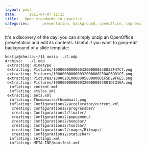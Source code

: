 ```yaml
---
layout: post
date:      2011-04-07 11:23
title:   Open standards in practice
categories:      presentation, background, openoffice, impress
---
```


It's a discovery of the day: you can simply unzip an OpenOffice presentation and edit its contents.
Useful if you want to gimp-edit background of a slide template:

    kostja@shmita:~/1$ unzip ../1.odp 
    Archive:  ../1.odp
     extracting: mimetype                
     extracting: Pictures/100000000000032000000258038F47C7.png  
     extracting: Pictures/100000000000032000000258AF6D31CF.png  
     extracting: Pictures/10000201000000580000001F5DE9F6E5.png  
     extracting: Pictures/10000000000003200000025801D1316A.png  
      inflating: content.xml             
      inflating: styles.xml              
     extracting: meta.xml                
      inflating: Thumbnails/thumbnail.png  
      inflating: Configurations2/accelerator/current.xml  
       creating: Configurations2/progressbar/
       creating: Configurations2/floater/
       creating: Configurations2/popupmenu/
       creating: Configurations2/menubar/
       creating: Configurations2/toolbar/
       creating: Configurations2/images/Bitmaps/
       creating: Configurations2/statusbar/
      inflating: settings.xml            
      inflating: META-INF/manifest.xml
